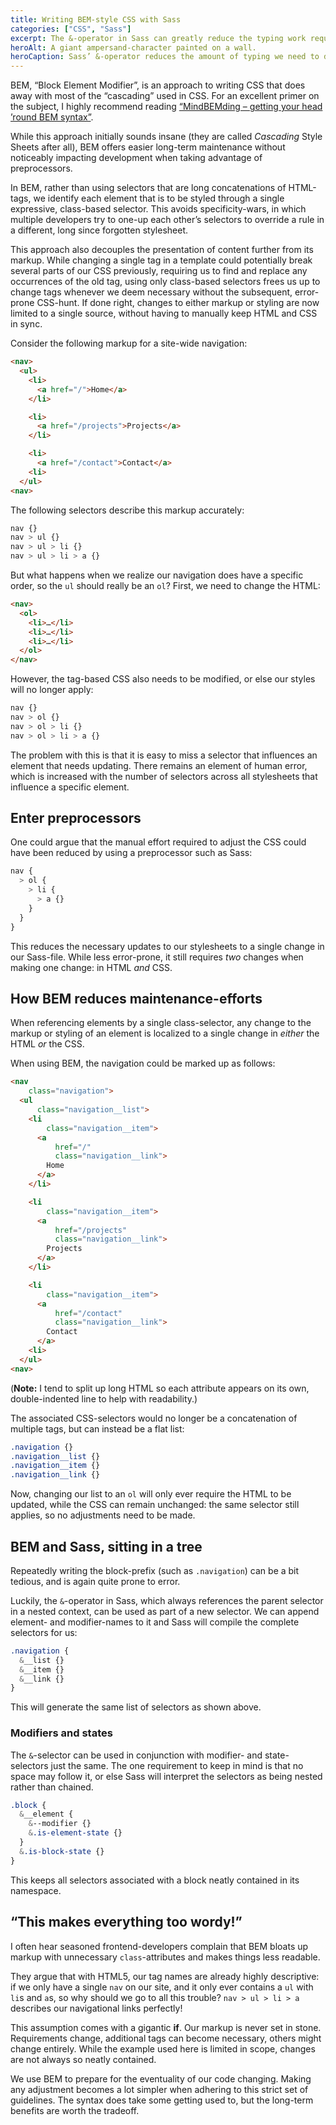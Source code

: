 ```yaml
---
title: Writing BEM-style CSS with Sass
categories: ["CSS", "Sass"]
excerpt: The &-operator in Sass can greatly reduce the typing work required when using BEM in your stylesheets.
heroAlt: A giant ampersand-character painted on a wall.
heroCaption: Sass’ &-operator reduces the amount of typing we need to do when using BEM.
---
```

BEM, “Block Element Modifier”, is an approach to writing CSS that does away with most of the “cascading” used in CSS. For an excellent primer on the subject, I highly recommend reading [“MindBEMding – getting your head ’round BEM syntax”](http://csswizardry.com/2013/01/mindbemding-getting-your-head-round-bem-syntax/).

While this approach initially sounds insane (they are called *Cascading* Style Sheets after all), BEM offers easier long-term maintenance without noticeably impacting development when taking advantage of preprocessors.

In BEM, rather than using selectors that are long concatenations of HTML-tags, we identify each element that is to be styled through a single expressive, class-based selector. This avoids specificity-wars, in which multiple developers try to one-up each other’s selectors to override a rule in a different, long since forgotten stylesheet.

This approach also decouples the presentation of content further from its markup. While changing a single tag in a template could potentially break several parts of our CSS previously, requiring us to find and replace any occurrences of the old tag, using only class-based selectors frees us up to change tags whenever we deem necessary without the subsequent, error-prone CSS-hunt. If done right, changes to either markup or styling are now limited to a single source, without having to manually keep HTML and CSS in sync.

Consider the following markup for a site-wide navigation:

```html
<nav>
  <ul>
    <li>
      <a href="/">Home</a>
    </li>

    <li>
      <a href="/projects">Projects</a>
    </li>

    <li>
      <a href="/contact">Contact</a>
    <li>
  </ul>
<nav>
```

The following selectors describe this markup accurately:

```css
nav {}
nav > ul {}
nav > ul > li {}
nav > ul > li > a {}
```

But what happens when we realize our navigation does have a specific order, so the `ul` should really be an `ol`? First, we need to change the HTML:

```html
<nav>
  <ol>
    <li>…</li>
    <li>…</li>
    <li>…</li>
  </ol>
</nav>
```

However, the tag-based CSS also needs to be modified, or else our styles will no longer apply:

```css
nav {}
nav > ol {}
nav > ol > li {}
nav > ol > li > a {}
```

The problem with this is that it is easy to miss a selector that influences an element that needs updating. There remains an element of human error, which is increased with the number of selectors across all stylesheets that influence a specific element.

## Enter preprocessors

One could argue that the manual effort required to adjust the CSS could have been reduced by using a preprocessor such as Sass:

```scss
nav {
  > ol {
    > li {
      > a {}
    }
  }
}
```

This reduces the necessary updates to our stylesheets to a single change in our Sass-file. While less error-prone, it still requires *two* changes when making one change: in HTML *and* CSS.

## How BEM reduces maintenance-efforts

When referencing elements by a single class-selector, any change to the markup or styling of an element is localized to a single change in *either* the HTML *or* the CSS.

When using BEM, the navigation could be marked up as follows:

```html
<nav
    class="navigation">
  <ul
      class="navigation__list">
    <li
        class="navigation__item">
      <a
          href="/"
          class="navigation__link">
        Home
      </a>
    </li>

    <li
        class="navigation__item">
      <a
          href="/projects"
          class="navigation__link">
        Projects
      </a>
    </li>

    <li
        class="navigation__item">
      <a
          href="/contact"
          class="navigation__link">
        Contact
      </a>
    <li>
  </ul>
<nav>
```

(**Note:** I tend to split up long HTML so each attribute appears on its own, double-indented line to help with readability.)

The associated CSS-selectors would no longer be a concatenation of multiple tags, but can instead be a flat list:

```css
.navigation {}
.navigation__list {}
.navigation__item {}
.navigation__link {}
```

Now, changing our list to an `ol` will only ever require the HTML to be updated, while the CSS can remain unchanged: the same selector still applies, so no adjustments need to be made.

## BEM and Sass, sitting in a tree

Repeatedly writing the block-prefix (such as `.navigation`) can be a bit tedious, and is again quite prone to error.

Luckily, the `&`-operator in Sass, which always references the parent selector in a nested context, can be used as part of a new selector. We can append element- and modifier-names to it and Sass will compile the complete selectors for us:

```scss
.navigation {
  &__list {}
  &__item {}
  &__link {}
}
```

This will generate the same list of selectors as shown above.

### Modifiers and states

The `&`-selector can be used in conjunction with modifier- and state-selectors just the same. The one requirement to keep in mind is that no space may follow it, or else Sass will interpret the selectors as being nested rather than chained.

```scss
.block {
  &__element {
    &--modifier {}
    &.is-element-state {}
  }
  &.is-block-state {}
}
```

This keeps all selectors associated with a block neatly contained in its namespace.

## “This makes everything too wordy!”

I often hear seasoned frontend-developers complain that BEM bloats up markup with unnecessary `class`-attributes and makes things less readable.

They argue that with HTML5, our tag names are already highly descriptive: if we only have a single `nav` on our site, and it only ever contains a `ul` with `li`s and `a`s, so why should we go to all this trouble? `nav > ul > li > a` describes our navigational links perfectly!

This assumption comes with a gigantic **if**. Our markup is never set in stone. Requirements change, additional tags can become necessary, others might change entirely. While the example used here is limited in scope, changes are not always so neatly contained.

We use BEM to prepare for the eventuality of our code changing. Making any adjustment becomes a lot simpler when adhering to this strict set of guidelines. The syntax does take some getting used to, but the long-term benefits are worth the tradeoff.
